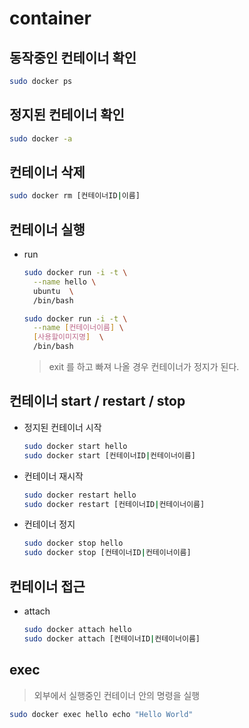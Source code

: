 # container



## 동작중인 컨테이너 확인
```bash 
sudo docker ps 
```

## 정지된 컨테이너 확인
```bash
sudo docker -a
```

## 컨테이너 삭제 
```bash 
sudo docker rm [컨테이너ID|이름]
```

## 컨테이너 실행
  - run
    ```bash 
    sudo docker run -i -t \
      --name hello \
      ubuntu  \
      /bin/bash
    ```
    ```bash
    sudo docker run -i -t \
      --name [컨테이너이름] \
      [사용할이미지명]  \
      /bin/bash
    ```
    > exit 를 하고 빠져 나올 경우 컨테이너가 정지가 된다. 

## 컨테이너 start / restart / stop 
  - 정지된 컨테이너 시작 
    ```bash 
    sudo docker start hello
    sudo docker start [컨테이너ID|컨테이너이름]
    ```
  - 컨테이너 재시작 
    ```bash 
    sudo docker restart hello
    sudo docker restart [컨테이너ID|컨테이너이름]
    ```
  - 컨테이너 정지 
    ```bash 
    sudo docker stop hello
    sudo docker stop [컨테이너ID|컨테이너이름]
    ```

## 컨테이너 접근 
  - attach
    ```bash 
    sudo docker attach hello
    sudo docker attach [컨테이너ID|컨테이너이름]
    ```

## exec 
  > 외부에서 실행중인 컨테이너 안의 명령을 실행

  ```bash
  sudo docker exec hello echo "Hello World"
  ```